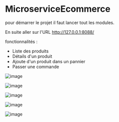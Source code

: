 # MicroserviceEcommerce
pour démarrer le projet il faut lancer tout les modules.

En suite aller sur l'URL http://127.0.0.1:8088/

fonctionnalités :
* Liste des produits
* Détails d'un produit
* Ajoute d'un produit dans un pannier
* Passer une commande


![image](https://user-images.githubusercontent.com/54855716/226779694-7ceff8d3-a11c-4439-91ee-03efb3d0a9c7.png)


![image](https://user-images.githubusercontent.com/54855716/226780385-b1249aaa-7537-4152-ac61-21260a1b1441.png)


![image](https://user-images.githubusercontent.com/54855716/226780657-1b6912ea-3b10-4016-9236-f7cc6972b8bb.png)


![image](https://user-images.githubusercontent.com/54855716/226780828-584e73e0-e129-47f6-92d9-cd0b768b82b6.png)


![image](https://user-images.githubusercontent.com/54855716/226780933-78607227-3514-4d29-84a9-deda1be2a9b5.png)

